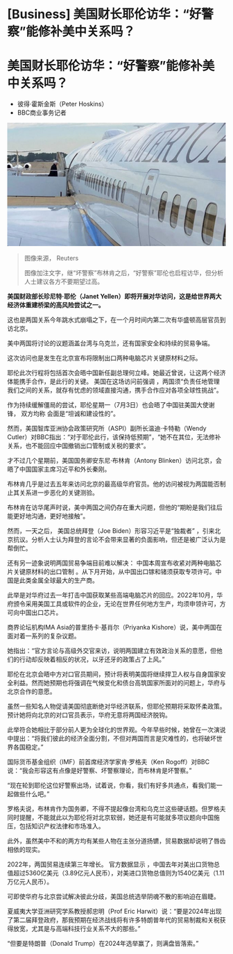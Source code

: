 # [Business] 美国财长耶伦访华：“好警察”能修补美中关系吗？

#  美国财长耶伦访华：“好警察”能修补美中关系吗？

  * 彼得·霍斯金斯（Peter Hoskins） 
  * BBC商业事务记者 


![耶伦在马里兰州安德鲁联合基地登上美国政府专机启程访华（5/7/2023）](_130303278_122020.2023-07-05t121943z_1426659240_rc20x1ax5oit_rtrmadp_3_china-usa-yellen.jpg)

> 图像来源，  Reuters
>
> 图像加注文字，继“坏警察”布林肯之后，“好警察”耶伦也启程访华，但分析人士建议各方不要期望过高。

**美国财政部长珍尼特·耶伦（Janet Yellen）即将开展对华访问，这是给世界两大经济体重建桥梁的高风险尝试之一。**

这也是两国关系今年跳水式崩塌之下，在一个月时间内第二次有华盛顿高层官员到访北京。

美中两国将讨论的议题涵盖台湾与乌克兰，还有国家安全和持续的贸易争端。

这次访问也是发生在北京宣布将限制出口两种电脑芯片关键原材料之际。

耶伦此次行程将包括首次会晤中国新任副总理何立峰。她最近曾说，让这两个经济体能携手合作，是此行的关键。
 美国在这场访问前强调  ，两国须“负责任地管理我们之间的关系，就存有忧虑的领域直接沟通，携手合作应对各项全球性挑战”。

作为持续缓解僵局的尝试，耶伦星期一（7月3日）也会晤了中国驻美国大使谢锋， 双方均称  会面是“坦诚和建设性的”。

然而，美国智库亚洲协会政策研究所（ASPI）副所长温迪·卡特勒（Wendy Cutler）对BBC指出：“对于耶伦此行，该保持低预期”，“她不在其位，无法修补关系，也不能回应中国撤销出口管制或关税的要求”。


才不过几个星期前，美国国务卿安东尼·布林肯（Antony Blinken）访问北京，会晤了中国国家主席习近平和外长秦刚。

布林肯几乎是过去五年来访问北京的最高级华府官员。他的访问被视为两国能否制止其关系进一步恶化的关键测验。

布林肯在访华尾声时说，美中两国之间仍存在重大问题，但他的“期盼是我们往后能更好地沟通，更好地接触”。

然而，一天之后， 美国总统拜登（Joe Biden）形容习近平是“独裁者”  ，引来北京抗议。分析人士认为拜登的言论不会带来显著的负面影响，但还是被广泛认为是帮倒忙。

还有另一迹象说明两国贸易争端目前难以解决： 中国本周宣布收紧对两种电脑芯片关键原材料的出口管制  。从下月开始，从中国出口镓和锗须获取专项许可。中国是此类金属全球最大的生产商。

此举是对华府过去一年打击中国获取某些高端电脑芯片的回应。2022年10月，华府颁令采用美国工具或软件的企业，无论在世界任何地方生产，均须申领许可，方可向中国出口芯片。

商界论坛机构IMA Asia的普里扬卡·基肖尔（Priyanka Kishore）说，美中两国在面对着一系列的复杂议题。

她指出：“官方言论与高级外交官来访，说明两国建立有效政治关系的意愿，但他们的行动却反映着相反的状况，以牙还牙的政策占了上风。”

耶伦在北京会晤中方对口官员期间，预计将表明美国将继续捍卫人权与自身国家安全利益。然而她预期也将强调在气候变化和债台高筑国家所面对的问题上，华府与北京合作的意愿。


虽然一些知名人物促请美国彻底断绝对华经济联系，但耶伦预期将采取怀柔政策。预计她将向北京的对口官员表示，华府无意将两国经济脱钩。

此举符合她相比于部分前人更为全球化的世界观。今年早些时候，她曾在一次演说中提出：“将我们彼此的经济全面分割，不但对两国而言是灾难性的，也将破坏世界各国稳定。”

国际货币基金组织（IMF）前首席经济学家肯·罗格夫（Ken Rogoff）对BBC说：“我会形容这有点像是好警察、坏警察理论，而布林肯是坏警察。”

“现在轮到耶伦这位好警察出场，试着说，你看，我们有好多共通点，看我们能一起做些什么吧。”

罗格夫说，布林肯作为国务卿，不得不提起像台湾和乌克兰这些硬话题。但罗格夫同时提醒，不能就此以为耶伦将对北京软弱，她还是有可能就多项议题向中国施压，包括知识产权法律和市场准入。

此外，虽然美中不和的两方均有某些人物在主张分道扬镳，贸易数据却说明了唇齿相依的现实。

2022年，两国贸易连续第三年增长。 官方数据显示  ，中国去年对美出口货物总值超过5360亿美元（3.89亿元人民币），对美进口货物总值则为1540亿美元（1.11万亿元人民币）。

可即使华府与北京尝试解决彼此分歧，美国总统选举阴魂不散的影响迫在眉睫。

夏威夷大学亚洲研究学系教授郝忠明（Prof Eric Harwit）说：“要是2024年出现了第二届拜登政府，那我预期在经济战线将有许多特朗普年代的贸易制裁和关税获得放宽，尤其是与高端科技行业关系不大的那些。”

“但要是特朗普（Donald Trump）在2024年选举赢了，则满盘皆落索。”


